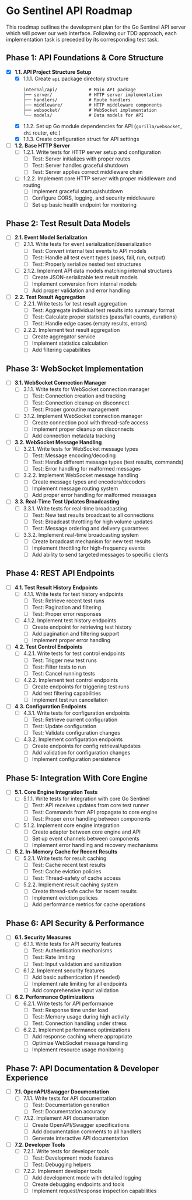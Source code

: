 # Go Sentinel API Roadmap

This roadmap outlines the development plan for the Go Sentinel API server which will power our web interface. Following our TDD approach, each implementation task is preceded by its corresponding test task.

## Phase 1: API Foundations & Core Structure

- [x] **1.1. API Project Structure Setup**
  - [x] 1.1.1. Create `api` package directory structure
    ```
    internal/api/            # Main API package
    ├── server/              # HTTP server implementation
    ├── handlers/            # Route handlers
    ├── middleware/          # HTTP middleware components
    ├── websocket/           # WebSocket implementation
    └── models/              # Data models for API
    ```
  - [x] 1.1.2. Set up Go module dependencies for API (`gorilla/websocket`, `chi` router, etc.)
  - [x] 1.1.3. Create configuration struct for API settings

- [ ] **1.2. Base HTTP Server**
  - [ ] 1.2.1. Write tests for HTTP server setup and configuration
    - [ ] Test: Server initializes with proper routes
    - [ ] Test: Server handles graceful shutdown
    - [ ] Test: Server applies correct middleware chain
  - [ ] 1.2.2. Implement core HTTP server with proper middleware and routing
    - [ ] Implement graceful startup/shutdown
    - [ ] Configure CORS, logging, and security middleware
    - [ ] Set up basic health endpoint for monitoring

## Phase 2: Test Result Data Models

- [ ] **2.1. Event Model Serialization**
  - [ ] 2.1.1. Write tests for event serialization/deserialization
    - [ ] Test: Convert internal test events to API models
    - [ ] Test: Handle all test event types (pass, fail, run, output)
    - [ ] Test: Properly serialize nested test structures
  - [ ] 2.1.2. Implement API data models matching internal structures
    - [ ] Create JSON-serializable test result models
    - [ ] Implement conversion from internal models
    - [ ] Add proper validation and error handling

- [ ] **2.2. Test Result Aggregation**
  - [ ] 2.2.1. Write tests for test result aggregation
    - [ ] Test: Aggregate individual test results into summary format
    - [ ] Test: Calculate proper statistics (pass/fail counts, durations)
    - [ ] Test: Handle edge cases (empty results, errors)
  - [ ] 2.2.2. Implement test result aggregation
    - [ ] Create aggregator service
    - [ ] Implement statistics calculation
    - [ ] Add filtering capabilities

## Phase 3: WebSocket Implementation

- [ ] **3.1. WebSocket Connection Manager**
  - [ ] 3.1.1. Write tests for WebSocket connection manager
    - [ ] Test: Connection creation and tracking
    - [ ] Test: Connection cleanup on disconnect
    - [ ] Test: Proper goroutine management
  - [ ] 3.1.2. Implement WebSocket connection manager
    - [ ] Create connection pool with thread-safe access
    - [ ] Implement proper cleanup on disconnects
    - [ ] Add connection metadata tracking

- [ ] **3.2. WebSocket Message Handling**
  - [ ] 3.2.1. Write tests for WebSocket message types
    - [ ] Test: Message encoding/decoding
    - [ ] Test: Handle different message types (test results, commands)
    - [ ] Test: Error handling for malformed messages
  - [ ] 3.2.2. Implement WebSocket message handling
    - [ ] Create message types and encoders/decoders
    - [ ] Implement message routing system
    - [ ] Add proper error handling for malformed messages

- [ ] **3.3. Real-Time Test Updates Broadcasting**
  - [ ] 3.3.1. Write tests for real-time broadcasting
    - [ ] Test: New test results broadcast to all connections
    - [ ] Test: Broadcast throttling for high volume updates
    - [ ] Test: Message ordering and delivery guarantees
  - [ ] 3.3.2. Implement real-time broadcasting system
    - [ ] Create broadcast mechanism for new test results
    - [ ] Implement throttling for high-frequency events
    - [ ] Add ability to send targeted messages to specific clients

## Phase 4: REST API Endpoints

- [ ] **4.1. Test Result History Endpoints**
  - [ ] 4.1.1. Write tests for test history endpoints
    - [ ] Test: Retrieve recent test runs
    - [ ] Test: Pagination and filtering
    - [ ] Test: Proper error responses
  - [ ] 4.1.2. Implement test history endpoints
    - [ ] Create endpoint for retrieving test history
    - [ ] Add pagination and filtering support
    - [ ] Implement proper error handling

- [ ] **4.2. Test Control Endpoints**
  - [ ] 4.2.1. Write tests for test control endpoints
    - [ ] Test: Trigger new test runs
    - [ ] Test: Filter tests to run
    - [ ] Test: Cancel running tests
  - [ ] 4.2.2. Implement test control endpoints
    - [ ] Create endpoints for triggering test runs
    - [ ] Add test filtering capabilities
    - [ ] Implement test run cancellation

- [ ] **4.3. Configuration Endpoints**
  - [ ] 4.3.1. Write tests for configuration endpoints
    - [ ] Test: Retrieve current configuration
    - [ ] Test: Update configuration
    - [ ] Test: Validate configuration changes
  - [ ] 4.3.2. Implement configuration endpoints
    - [ ] Create endpoints for config retrieval/updates
    - [ ] Add validation for configuration changes
    - [ ] Implement configuration persistence

## Phase 5: Integration With Core Engine

- [ ] **5.1. Core Engine Integration Tests**
  - [ ] 5.1.1. Write tests for integration with core Go Sentinel
    - [ ] Test: API receives updates from core test runner
    - [ ] Test: Commands from API propagate to core engine
    - [ ] Test: Proper error handling between components
  - [ ] 5.1.2. Implement core engine integration
    - [ ] Create adapter between core engine and API
    - [ ] Set up event channels between components
    - [ ] Implement error handling and recovery mechanisms

- [ ] **5.2. In-Memory Cache for Recent Results**
  - [ ] 5.2.1. Write tests for result caching
    - [ ] Test: Cache recent test results
    - [ ] Test: Cache eviction policies
    - [ ] Test: Thread-safety of cache access
  - [ ] 5.2.2. Implement result caching system
    - [ ] Create thread-safe cache for recent results
    - [ ] Implement eviction policies
    - [ ] Add performance metrics for cache operations

## Phase 6: API Security & Performance

- [ ] **6.1. Security Measures**
  - [ ] 6.1.1. Write tests for API security features
    - [ ] Test: Authentication mechanisms
    - [ ] Test: Rate limiting
    - [ ] Test: Input validation and sanitization
  - [ ] 6.1.2. Implement security features
    - [ ] Add basic authentication (if needed)
    - [ ] Implement rate limiting for all endpoints
    - [ ] Add comprehensive input validation

- [ ] **6.2. Performance Optimizations**
  - [ ] 6.2.1. Write tests for API performance
    - [ ] Test: Response time under load
    - [ ] Test: Memory usage during high activity
    - [ ] Test: Connection handling under stress
  - [ ] 6.2.2. Implement performance optimizations
    - [ ] Add response caching where appropriate
    - [ ] Optimize WebSocket message handling
    - [ ] Implement resource usage monitoring

## Phase 7: API Documentation & Developer Experience

- [ ] **7.1. OpenAPI/Swagger Documentation**
  - [ ] 7.1.1. Write tests for API documentation
    - [ ] Test: Documentation generation
    - [ ] Test: Documentation accuracy
  - [ ] 7.1.2. Implement API documentation
    - [ ] Create OpenAPI/Swagger specifications
    - [ ] Add documentation comments to all handlers
    - [ ] Generate interactive API documentation

- [ ] **7.2. Developer Tools**
  - [ ] 7.2.1. Write tests for developer tools
    - [ ] Test: Development mode features
    - [ ] Test: Debugging helpers
  - [ ] 7.2.2. Implement developer tools
    - [ ] Add development mode with detailed logging
    - [ ] Create debugging endpoints and tools
    - [ ] Implement request/response inspection capabilities
